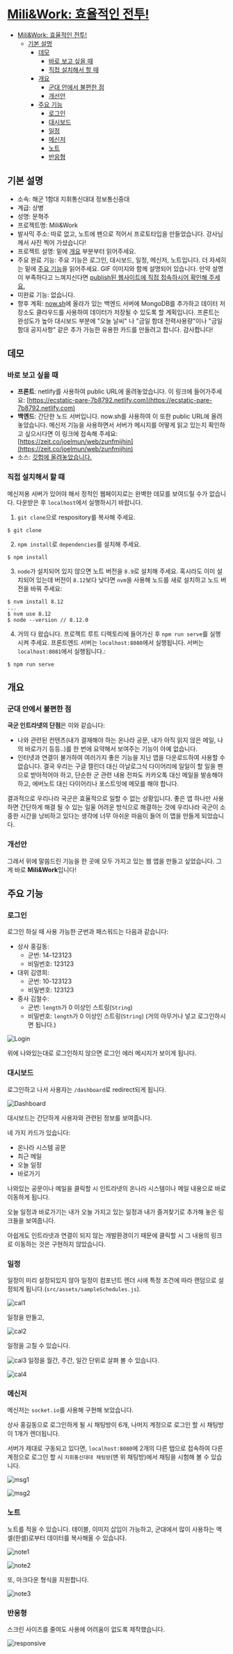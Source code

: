 # [Mili&Work: 효율적인 전투!](https://ecstatic-pare-7b8792.netlify.com)

* [Mili&Work: 효율적인 전투!](#miliwork-효율적인-전투)
   * [기본 설명](#기본-설명)
      * [데모](#데모)
         * [바로 보고 싶을 때](#바로-보고-싶을-때)
         * [직접 설치해서 할 때](#직접-설치해서-할-때)
      * [개요](#개요)
         * [군대 안에서 불편한 점](#군대-안에서-불편한-점)
         * [개선안](#개선안)
      * [주요 기능](#주요-기능)
         * [로그인](#로그인)
         * [대시보드](#대시보드)
         * [일정](#일정)
         * [메신저](#메신저)
         * [노트](#노트)
         * [반응형](#반응형)

## 기본 설명
* 소속: 해군 1함대 지휘통신대대 정보통신중대 
* 계급: 상병
* 성명: 문혁주
* 프로젝트명: Mili&Work
* 발사믹 주소: 따로 없고, 노트에 펜으로 적어서 프로토타입을 만들었습니다. 강사님께서 사진 찍어 가셨습니다!
* 프로젝트 설명: 밑에 [개요](#개요) 부분부터 읽어주세요.
* 주요 완료 기능: 주요 기능은 로그인, 대시보드, 일정, 메신저, 노트입니다. 더 자세히는 밑에 [주요 기능](#주요-기능)을 읽어주세요. GIF 이미지와 함께 설명되어 있습니다. 만약 설명이 부족하다고 느껴지신다면 [publish된 웹사이트에 직접 접속하시어 확인해 주세요.](https://ecstatic-pare-7b8792.netlify.com)
* 미완료 기능: 없습니다. 
* 향후 계획: [now.sh](now.sh)에 올라가 있는 백엔드 서버에 MongoDB를 추가하고 데이터 저장소도 클라우드를 사용하여 데이터가 저장될 수 있도록 할 계획입니다. 프론트는 완성도가 높아 대시보드 부분에 "오늘 날씨" 나 "금일 함대 전력사용량"이나 "금일 함대 공지사항" 같은 추가 가능한 유용한 카드를 만들려고 합니다. 감사합니다!

## 데모
### 바로 보고 싶을 때
* **프론트**: netlify를 사용하여 public URL에 올려놓았습니다. 이 링크에 들어가주세요: [https://ecstatic-pare-7b8792.netlify.com](https://ecstatic-pare-7b8792.netlify.com)
* **백엔드**: 간단한 노드 서버입니다. now.sh를 사용하여 이 또한 public URL에 올려놓았습니다. 메신저 기능을 사용하면서 서버가 메시지를 어떻게 읽고 있는지 확인하고 싶으시다면 이 링크에 접속해 주세요: [https://zeit.co/joelmun/web/zunfmijhin](https://zeit.co/joelmun/web/zunfmijhin)
* 소스: [깃헙에 올려놓았습니다.](https://github.com/9oelM/web-osam) 

### 직접 설치해서 할 때
메신저용 서버가 있어야 해서 정적인 웹페이지로는 완벽한 데모를 보여드릴 수가 없습니다. 다운받은 후 `localhost`에서 실행하시기 바랍니다. 

1. `git clone`으로 respository를 복사해 주세요.
```
$ git clone 
```

2. `npm install`로 `dependencies`를 설치해 주세요.
```
$ npm install
```

3. `node`가 설치되어 있지 않으면 노트 버전을 `8.9`로 설치해 주세요. 혹시라도 이미 설치되어 있는데 버전이 `8.12`보다 낮다면 `nvm`을 사용해 노드를 새로 설치하고 노드 버전을 바꿔 주세요:
```
$ nvm install 8.12
...
$ nvm use 8.12
$ node --version // 8.12.0
```

4. 거의 다 왔습니다. 프로젝트 루트 디렉토리에 들어가신 후 `npm run serve`를 실행시켜 주세요. 프론트엔드 서버는 `localhost:8080`에서 실행됩니다. 서버는 `localhost:8081`에서 실행됩니다.:
```
$ npm run serve
```

## 개요

### 군대 안에서 불편한 점
**국군 인트라넷의 단점**은 이와 같습니다:
* 나와 관련된 컨텐츠(내가 결재해야 하는 온나라 공문, 내가 아직 읽지 않은 메일, 나의 바로가기 등등..)를 한 번에 요약해서 보여주는 기능이 아예 없습니다.
* 인터넷과 연결이 불가하여 여러가지 좋은 기능을 지닌 앱을 다운로드하여 사용할 수 없습니다. 결국 우리는 구글 캘린더 대신 아날로그식 다이어리에 일일이 할 일을 펜으로 받아적어야 하고, 단순한 군 관련 내용 전파도 카카오톡 대신 메일을 발송해야 하고, 에버노트 대신 다이어리나 포스트잇에 메모를 해야 합니다.  

결과적으로 우리나라 국군은 효율적으로 일할 수 없는 상황입니다. 좋은 앱 하나만 사용하면 간단하게 해결 될 수 있는 일울 어려운 방식으로 해결하는 것에 우리나라 국군이 소중한 시간을 낭비하고 있다는 생각에 너무 아쉬운 마음이 들어 이 앱을 만들게 되었습니다. 

### 개선안
그래서 위에 말씀드린 기능을 한 곳에 모두 가지고 있는 웹 앱을 만들고 싶었습니다. 그게 바로 **Mili&Work**입니다!

## 주요 기능

### 로그인 
로그인 하실 때 사용 가능한 군번과 패스워드는 다음과 같습니다:
* 상사 홍길동:
    * 군번: 14-123123
    * 비밀번호: 123123
* 대위 김영희:
    * 군번: 10-123123
    * 비밀번호: 123123
* 중사 김철수: 
    * 군번: `length`가 0 이상인 스트링(`String`) 
    * 비밀번호: `length`가 0 이상인 스트링(`String`) (거의 아무거나 넣고 로그인하시면 됩니다.)

![Login](https://raw.githubusercontent.com/9oelM/o/master/docs/login.gif)

위에 나와있는대로 로그인하지 않으면 로그인 에러 메시지가 보이게 됩니다. 

### 대시보드
로그인하고 나서 사용자는 `/dashboard`로 redirect되게 됩니다. 

![Dashboard](https://raw.githubusercontent.com/9oelM/o/master/docs/dashboard.gif)

대시보드는 간단하게 사용자와 관련된 정보를 보여줍니다. 

네 가지 카드가 있습니다:
* 온나라 시스템 공문
* 최근 메일
* 오늘 일정
* 바로가기

나와있는 공문이나 메일을 클릭할 시 인트라넷의 온나라 시스템이나 메일 내용으로 바로 이동하게 됩니다. 

오늘 일정과 바로가기는 내가 오늘 가지고 있는 일정과 내가 즐겨찾기로 추가해 놓은 링크들을 보여줍니다. 

아쉽게도 인트라넷과 연결이 되지 않는 개발환경이기 때문에 클릭할 시 그 내용의 링크로 이동하는 것은 구현하지 않았습니다. 

### 일정
일정이 미리 설정되있지 않아 일정이 컴포넌트 렌더 시에 특정 조건에 따라 랜덤으로 설정되게 됩니다.(`src/assets/sampleSchedules.js`). 

![cal1](https://raw.githubusercontent.com/9oelM/o/master/docs/cal1.gif)

일정을 만들고, 

![cal2](https://raw.githubusercontent.com/9oelM/o/master/docs/cal2.gif)

일정을 고칠 수 있습니다. 

![cal3](https://raw.githubusercontent.com/9oelM/o/master/docs/cal3.gif)
일정을 월간, 주간, 일간 단위로 살펴 볼 수 있습니다.  

![cal4](https://raw.githubusercontent.com/9oelM/o/master/docs/cal4.gif)
### 메신저
메신저는 `socket.io`를 사용해 구현해 보았습니다. 

상사 홍길동으로 로그인하게 될 시 채팅방이 6개, 나머지 계정으로 로그인 할 시 채팅방이 1개가 렌더됩니다. 

서버가 제대로 구동되고 있다면, `localhost:8080`에 2개의 다른 탭으로 접속하여 다른 계정으로 로그인 할 시 `지휘통신대대 채팅방`(맨 위 채팅방)에서 채팅을 시험해 볼 수 있습니다. 

![msg1](https://raw.githubusercontent.com/9oelM/o/master/docs/msg1.gif)

![msg2](https://raw.githubusercontent.com/9oelM/o/master/docs/msg2.gif)

### 노트 
노트를 적을 수 있습니다. 테이블, 이미지 삽입이 가능하고, 군대에서 많이 사용하는 엑셀(한셀)로부터 데이터를 복사해올 수 있습니다. 

![note1](https://raw.githubusercontent.com/9oelM/o/master/docs/note1.gif)

![note2](https://raw.githubusercontent.com/9oelM/o/master/docs/note2.gif)

또, 마크다운 형식을 지원합니다.

![note3](https://raw.githubusercontent.com/9oelM/o/master/docs/note3.gif)

### 반응형
스크린 사이즈를 줄여도 사용에 어려움이 없도록 제작했습니다. 

![responsive](https://raw.githubusercontent.com/9oelM/o/master/docs/resp.gif)
